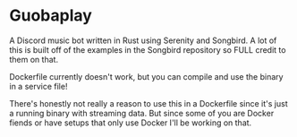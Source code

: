 # Guobaplay

A Discord music bot written in Rust using Serenity and Songbird. A lot of this is built off of the examples in the Songbird repository so FULL credit to them on that.

Dockerfile currently doesn't work, but you can compile and use the binary in a service file!

There's honestly not really a reason to use this in a Dockerfile since it's just a running binary with streaming data. But since some of you are Docker fiends or have setups that only use Docker I'll be working on that.
